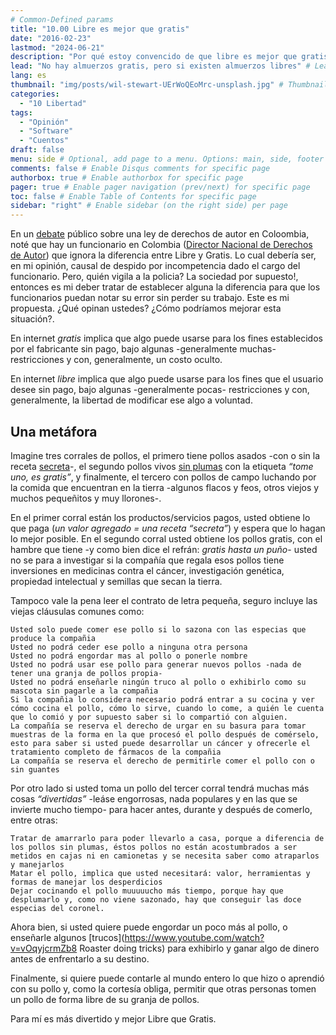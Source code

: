 ```yaml
---
# Common-Defined params
title: "10.00 Libre es mejor que gratis"
date: "2016-02-23"
lastmod: "2024-06-21"
description: "Por qué estoy convencido de que libre es mejor que gratis?"
lead: "No hay almuerzos gratis, pero si existen almuerzos libres" # Lead text
lang: es
thumbnail: "img/posts/wil-stewart-UErWoQEoMrc-unsplash.jpg" # Thumbnail image
categories:
  - "10 Libertad"
tags:
  - "Opinión"
  - "Software"
  - "Cuentos"    
draft: false
menu: side # Optional, add page to a menu. Options: main, side, footer
comments: false # Enable Disqus comments for specific page
authorbox: true # Enable authorbox for specific page
pager: true # Enable pager navigation (prev/next) for specific page
toc: false # Enable Table of Contents for specific page
sidebar: "right" # Enable sidebar (on the right side) per page
---
```


En un [debate](https://caracol.com.co/programa/2012/04/19/audios/1334861520_673102.html) público sobre una ley de derechos de autor en Coloombia, noté que hay un funcionario en Colombia ([Director Nacional de Derechos de Autor](https://www.derechodeautor.gov.co/es)) que ignora la diferencia entre Libre y Gratis. Lo cual debería ser, en mi opinión, causal de despido por incompetencia dado el cargo del funcionario. Pero, quién vigila a la policia? La sociedad por supuesto!, entonces es mi deber tratar de establecer alguna la diferencia para que los funcionarios puedan notar su error sin perder su trabajo. Este es mi propuesta. ¿Qué opinan ustedes? ¿Cómo podríamos mejorar esta situación?.

<!--more-->

En internet *gratis* implica que algo puede usarse para los fines establecidos por el fabricante sin pago, bajo algunas -generalmente muchas- restricciones y con, generalmente, un costo oculto.

En internet *libre* implica que algo puede usarse para los fines que el usuario desee sin pago, bajo algunas -generalmente pocas- restricciones y con, generalmente, la libertad de modificar ese algo a voluntad.

## Una metáfora

Imagine tres corrales de pollos, el primero tiene pollos asados -con o sin la receta [secreta](http://es.wikipedia.org/wiki/Kentucky_Fried_Chicken#Controversia)-, el segundo pollos vivos [sin plumas](www.elmundo.es/cronica/2002/345/1022488509.html) con la etiqueta *“tome uno, es gratis”*, y finalmente, el tercero con pollos de campo luchando por la comida que encuentran en la tierra -algunos flacos y feos, otros viejos y muchos pequeñitos y muy llorones-.

En el primer corral están los productos/servicios pagos, usted obtiene lo que paga (*un valor agregado = una receta “secreta”*) y espera que lo hagan lo mejor posible. En el segundo corral usted obtiene los pollos gratis, con el hambre que tiene -y como bien dice el refrán: *gratis hasta un puño*- usted no se para a investigar si la compañía que regala esos pollos tiene inversiones en medicinas contra el cáncer, investigación genética, propiedad intelectual y semillas que secan la tierra.

Tampoco vale la pena leer el contrato de letra pequeña, seguro incluye las viejas cláusulas comunes como:

    Usted solo puede comer ese pollo si lo sazona con las especias que produce la compañia
    Usted no podrá ceder ese pollo a ninguna otra persona
    Usted no podrá engordar mas al pollo o ponerle nombre
    Usted no podrá usar ese pollo para generar nuevos pollos -nada de tener una granja de pollos propia-
    Usted no podrá enseñarle ningún truco al pollo o exhibirlo como su mascota sin pagarle a la compañia
    Si la compañia lo considera necesario podrá entrar a su cocina y ver cómo cocina el pollo, cómo lo sirve, cuando lo come, a quién le cuenta que lo comió y por supuesto saber si lo compartió con alguien.
    La compañía se reserva el derecho de urgar en su basura para tomar muestras de la forma en la que procesó el pollo después de comérselo, esto para saber si usted puede desarrollar un cáncer y ofrecerle el tratamiento completo de fármacos de la compañia
    La compañía se reserva el derecho de permitirle comer el pollo con o sin guantes

Por otro lado si usted toma un pollo del tercer corral tendrá muchas más cosas *“divertidas”* -leáse engorrosas, nada populares y en las que se invierte mucho tiempo- para hacer antes, durante y después de comerlo, entre otras:

    Tratar de amarrarlo para poder llevarlo a casa, porque a diferencia de los pollos sin plumas, éstos pollos no están acostumbrados a ser metidos en cajas ni en camionetas y se necesita saber como atraparlos y manejarlos
    Matar el pollo, implica que usted necesitará: valor, herramientas y formas de manejar los desperdicios
    Dejar cocinando el pollo muuuuucho más tiempo, porque hay que desplumarlo y, como no viene sazonado, hay que conseguir las doce especias del coronel.

Ahora bien, si usted quiere puede engordar un poco más al pollo, o enseñarle algunos [trucos](https://www.youtube.com/watch?v=vOqyjcrmZb8 Roaster doing tricks) para exhibirlo y ganar algo de dinero antes de enfrentarlo a su destino. 

Finalmente, si quiere puede contarle al mundo entero lo que hizo o aprendió con su pollo y, como la cortesía obliga, permitir que otras personas tomen un pollo de forma libre de su granja de pollos.

Para mí es más divertido y mejor Libre que Gratis.